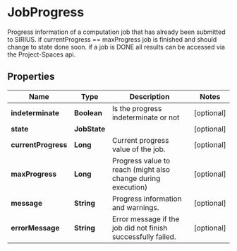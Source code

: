 

# JobProgress

Progress information of a computation job that has already been submitted to SIRIUS.  if  currentProgress == maxProgress job is finished and should change to state done soon.  if a job is DONE all results can be accessed via the Project-Spaces api.

## Properties

| Name | Type | Description | Notes |
|------------ | ------------- | ------------- | -------------|
|**indeterminate** | **Boolean** | Is the progress indeterminate or not |  [optional] |
|**state** | **JobState** |  |  [optional] |
|**currentProgress** | **Long** | Current progress value of the job. |  [optional] |
|**maxProgress** | **Long** | Progress value to reach (might also change during execution) |  [optional] |
|**message** | **String** | Progress information and warnings. |  [optional] |
|**errorMessage** | **String** | Error message if the job did not finish successfully failed. |  [optional] |



